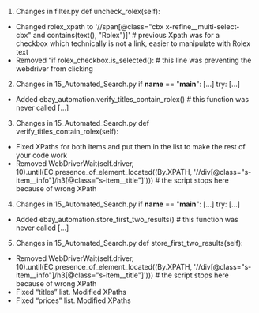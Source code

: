 1. Changes in filter.py
def uncheck_rolex(self):
- Changed rolex_xpath to '//span[@class="cbx x-refine__multi-select-cbx" and contains(text(), "Rolex")]' #  previous Xpath was for a checkbox which technically is not a link, easier to manipulate with Rolex text
- Removed “if rolex_checkbox.is_selected(): #  this line was preventing the webdriver from clicking 

2. Changes in 15_Automated_Search.py
if __name__ == "__main__":
   […]
    try:
   […]
- Added ebay_automation.verify_titles_contain_rolex()  #  this function was never called
   […]

3. Changes in 15_Automated_Search.py
def verify_titles_contain_rolex(self):
- Fixed XPaths for both items and put them in the list to make the rest of your code work
- Removed WebDriverWait(self.driver, 10).until(EC.presence_of_element_located((By.XPATH, '//div[@class="s-item__info"]/h3[@class="s-item__title"]')))  # the script stops here because of wrong XPath

4. Changes in 15_Automated_Search.py
if __name__ == "__main__":
   […]
    try:
   […]
- Added ebay_automation.store_first_two_results()  # this function was never called
[…]

5. Changes in 15_Automated_Search.py
def store_first_two_results(self):
- Removed WebDriverWait(self.driver, 10).until(EC.presence_of_element_located((By.XPATH, '//div[@class="s-item__info"]/h3[@class="s-item__title"]')))  # the script stops here because of wrong XPath
- Fixed “titles” list. Modified XPaths 
- Fixed “prices” list. Modified XPaths 
